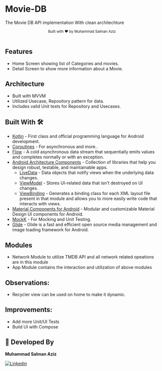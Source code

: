 # Movie-DB
The Movie DB API implementation With clean architechture

<div align="center">
  <sub>Built with ❤︎ by
  <a>Muhammad Salman Aziz</a>
</div>
<br/>

## Features
* Home Screen showing list of Categories and movies.
* Detail Screen to show more information about a Movie.

## Architecture
* Built with MVVM
* Utilized Usecase, Repository pattern for data.
* Includes valid Unit tests for Repository and Usecases.

## Built With 🛠
- [Kotlin](https://kotlinlang.org/) - First class and official programming language for Android development.
- [Coroutines](https://kotlinlang.org/docs/reference/coroutines-overview.html) - For asynchronous and more..
- [Flow](https://kotlin.github.io/kotlinx.coroutines/kotlinx-coroutines-core/kotlinx.coroutines.flow/-flow/) - A cold asynchronous data stream that sequentially emits values and completes normally or with an exception.
- [Android Architecture Components](https://developer.android.com/topic/libraries/architecture) - Collection of libraries that help you design robust, testable, and maintainable apps.
    - [LiveData](https://developer.android.com/topic/libraries/architecture/livedata) - Data objects that notify views when the underlying data changes.
    - [ViewModel](https://developer.android.com/topic/libraries/architecture/viewmodel) - Stores UI-related data that isn't destroyed on UI changes.
    - [ViewBinding](https://developer.android.com/topic/libraries/view-binding) - Generates a binding class for each XML layout file present in that module and allows you to more easily write code that interacts with views.
- [Material Components for Android](https://github.com/material-components/material-components-android) - Modular and customizable Material Design UI components for Android.
- [MockK](https://mockk.io) - For Mocking and Unit Testing.
- [Glide](https://github.com/bumptech/glide) - Glide is a fast and efficient open source media management and image loading framework for Android.

## Modules
* Network Module to utilize TMDB API and all network related opeations are in this module
* App Module contains the interaction and utilization of above modules

## Observations:
- Recycler view can be used on home to make it dynamic.


## Improvements:
- Add more Unit/UI Tests
- Build UI with Compose

## 👨 Developed By
**Muhammad Salman Aziz**

[![Linkedin](https://img.shields.io/badge/-linkedin-grey?logo=linkedin)](https://www.linkedin.com/in/muhammad-salman-0ab02326/)
